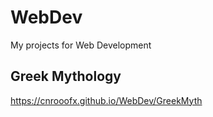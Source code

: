 # WebDev
My projects for Web Development

## Greek Mythology

https://cnrooofx.github.io/WebDev/GreekMyth
